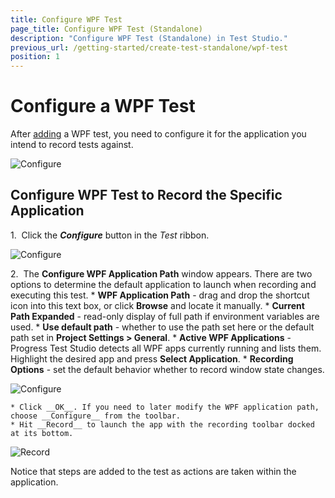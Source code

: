 ```yaml
---
title: Configure WPF Test
page_title: Configure WPF Test (Standalone)
description: "Configure WPF Test (Standalone) in Test Studio."
previous_url: /getting-started/create-test-standalone/wpf-test
position: 1
---
```

# Configure a WPF Test #

After <a href="/getting-started/create-test-standalone/add-test" target="_blank">adding</a> a WPF test, you need to configure it for the application you intend to record tests against.

![Configure][3]

## Configure WPF Test to Record the Specific Application ##

1.&nbsp; Click the ***Configure*** button in the *Test* ribbon.

![Configure][3]

2.&nbsp; The __Configure WPF Application Path__ window appears. There are two options to determine the default application to launch when recording and executing this test.
	* __WPF Application Path__ - drag and drop the shortcut icon into this text box, or click __Browse__ and locate it manually.
	* __Current Path Expanded__ - read-only display of full path if environment variables are used.
	* __Use default path__ - whether to use the path set here or the default path set in __Project Settings > General__.
	* __Active WPF Applications__ - Progress Test Studio detects all WPF apps currently running and lists them. Highlight the desired app and press __Select Application__.
	* __Recording Options__ - set the default behavior whether to record window state changes.

![Configure][4]

	* Click __OK__. If you need to later modify the WPF application path, choose __Configure__ from the toolbar.
	* Hit __Record__ to launch the app with the recording toolbar docked at its bottom.

![Record][5]

Notice that steps are added to the test as actions are taken within the application.

[1]: /img/getting-started/create-test-standalone/wpf-test/fig1.png
[2]: /img/getting-started/create-test-standalone/wpf-test/fig2.png
[3]: /img/getting-started/create-test-standalone/wpf-test/fig3.png
[4]: /img/getting-started/create-test-standalone/wpf-test/fig4.png
[5]: /img/getting-started/create-test-standalone/wpf-test/fig5.png
